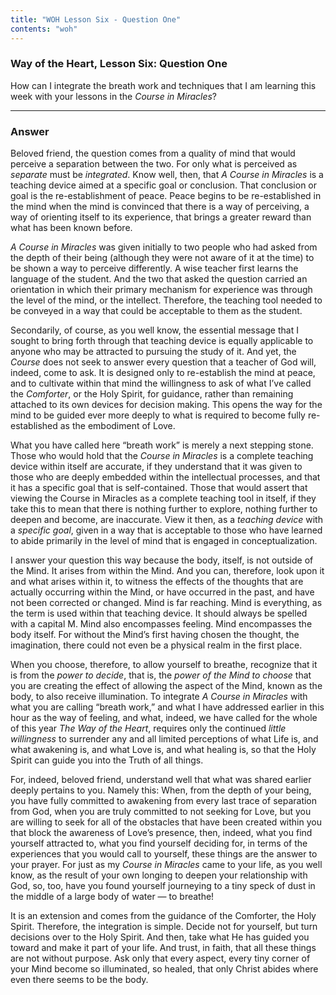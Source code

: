 ```yaml
---
title: "WOH Lesson Six - Question One"
contents: "woh"
---
```


### Way of the Heart, Lesson Six: Question One

How can I integrate the breath work and techniques that I am
learning this week with your lessons in the *Course in Miracles*?

---

### Answer

Beloved friend, the question comes from a quality of mind that
would perceive a separation between the two. For only what is perceived
as *separate* must be *integrated*. Know well, then, that *A Course in
Miracles* is a teaching device aimed at a specific goal or conclusion.
That conclusion or goal is the re-establishment of peace. Peace begins
to be re-established in the mind when the mind is convinced that there
is a way of perceiving, a way of orienting itself to its experience,
that brings a greater reward than what has been known before.

*A Course in Miracles* was given initially to two people who had asked
from the depth of their being (although they were not aware of it at the
time) to be shown a way to perceive differently. A wise teacher first
learns the language of the student. And the two that asked the question
carried an orientation in which their primary mechanism for experience
was through the level of the mind, or the intellect. Therefore, the
teaching tool needed to be conveyed in a way that could be acceptable to
them as the student.

Secondarily, of course, as you well know, the essential message that I
sought to bring forth through that teaching device is equally applicable
to anyone who may be attracted to pursuing the study of it. And yet, the
*Course* does not seek to answer every question that a teacher of God
will, indeed, come to ask. It is designed only to re-establish the mind
at peace, and to cultivate within that mind the willingness to ask of
what I’ve called the *Comforter*, or the Holy Spirit, for guidance, rather
than remaining attached to its own devices for decision making. This
opens the way for the mind to be guided ever more deeply to what is
required to become fully re-established as the embodiment of Love.

What you have called here “breath work” is merely a next stepping stone.
Those who would hold that the *Course in Miracles* is a complete teaching
device within itself are accurate, if they understand that it was given
to those who are deeply embedded within the intellectual processes, and
that it has a specific goal that is self-contained. Those that would
assert that viewing the Course in Miracles as a complete teaching tool
in itself, if they take this to mean that there is nothing further to
explore, nothing further to deepen and become, are inaccurate. View it
then, as a *teaching device* with a *specific goal*, given in a way that is
acceptable to those who have learned to abide primarily in the level of
mind that is engaged in conceptualization.

I answer your question this way because the body, itself, is not outside
of the Mind. It arises from within the Mind. And you can, therefore,
look upon it and what arises within it, to witness the effects of the
thoughts that are actually occurring within the Mind, or have occurred
in the past, and have not been corrected or changed. Mind is far
reaching. Mind is everything, as the term is used within that teaching
device. It should always be spelled with a capital M. Mind also
encompasses feeling. Mind encompasses the body itself. For without the
Mind’s first having chosen the thought, the imagination, there could not
even be a physical realm in the first place.

When you choose, therefore, to allow yourself to breathe, recognize that
it is from the *power to decide*, that is, the *power of the Mind to choose*
that you are creating the effect of allowing the aspect of the Mind,
known as the body, to also receive illumination. To integrate *A Course
in Miracles* with what you are calling “breath work,” and what I have
addressed earlier in this hour as the way of feeling, and what, indeed,
we have called for the whole of this year *The Way of the Heart*, requires
only the continued *little willingness* to surrender any and all limited
perceptions of what Life is, and what awakening is, and what Love is,
and what healing is, so that the Holy Spirit can guide you into the
Truth of all things.

For, indeed, beloved friend, understand well that what was shared
earlier deeply pertains to you. Namely this: When, from the depth of
your being, you have fully committed to awakening from every last trace
of separation from God, when you are truly committed to not seeking for
Love, but you are willing to seek for all of the obstacles that have
been created within you that block the awareness of Love’s presence,
then, indeed, what you find yourself attracted to, what you find
yourself deciding for, in terms of the experiences that you would call
to yourself, these things are the answer to your prayer. For just as my
*Course in Miracles* came to your life, as you well know, as the result of
your own longing to deepen your relationship with God, so, too, have you
found yourself journeying to a tiny speck of dust in the middle of a
large body of water — to breathe!

It is an extension and comes from the guidance of the Comforter, the
Holy Spirit. Therefore, the integration is simple. Decide not for
yourself, but turn decisions over to the Holy Spirit. And then, take
what He has guided you toward and make it part of your life. And trust,
in faith, that all these things are not without purpose. Ask only that
every aspect, every tiny corner of your Mind become so illuminated, so
healed, that only Christ abides where even there seems to be the body.

